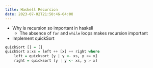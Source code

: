 ```yaml
---
title: Haskell Recursion
date: 2023-07-02T21:50:46-04:00
---
```


- Why is recursion so important in haskell
	- The absence of `for` and `while` loops makes recursion important
- Implement quickSort
```haskell
quickSort [] = []
quickSort x:xs = left ++ [x] ++ right where
	left = quicksort [y | y <- xs, y <= x]
	right = quicksort [y | y <- xs, y > x]
```